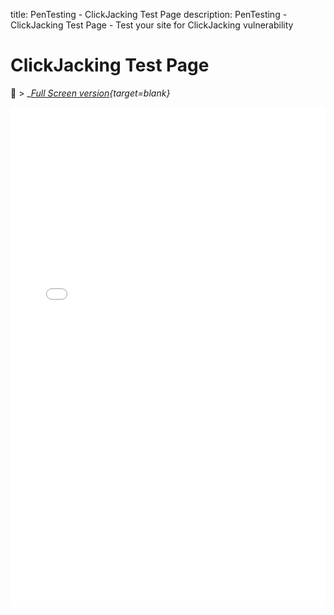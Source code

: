 title: PenTesting - ClickJacking Test Page
description: PenTesting - ClickJacking Test Page - Test your site for ClickJacking vulnerability

# ClickJacking Test Page

:blue_book: &gt; __[Full Screen version](/assets/clickjack/){target=_blank}__

<div style="overflow: hidden;">
    <iframe title="ClickJacking Test Page" src="/assets/clickjack/" scrolling="no" style="border: 0px; height: 800px; margin-top: -0px; width:100%"></iframe>
</div>

